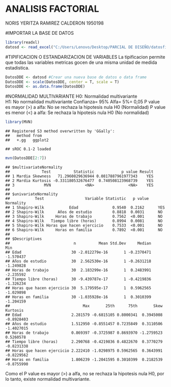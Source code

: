 ANALISIS FACTORIAL
================
NORIS YERITZA RAMIREZ CALDERON 1950198

\#IMPORTAR LA BASE DE DATOS

``` r
library(readxl)
datosd <- read_excel("C:/Users/Lenovo/Desktop/PARCIAL DE DISEÑO/datosfinales.xlsx")
```

\#TIPIFICACION O ESTANDARIZACION DE VARIABLES La tipificacion permite
que todas las variables metricas gocen de una misma unidad de medida
estadistica.

``` r
DatosDDE <- datosd #Crear una nueva base de datos o data frame
DatosDDE <- scale(DatosDDE, center = T, scale = T)
DatosDDE <- as.data.frame(DatosDDE)
```

\#NORMALIDAD MULTIVARIANTE H0: Normalidad multivariante  
H1: No normalidad multivariante Confianza= 95% Alfa= 5%= 0,05 P value es
mayor (&gt;) a alfa: No se rechaza la hipotesis nula H0 (Normalidad) P
value es menor (&lt;) a alfa: Se rechaza la hipotesis nula H0 (No
normalidad)

``` r
library(MVN)
```

    ## Registered S3 method overwritten by 'GGally':
    ##   method from   
    ##   +.gg   ggplot2

    ## sROC 0.1-2 loaded

``` r
mvn(DatosDDE[2:7])
```

    ## $multivariateNormality
    ##              Test          Statistic            p value Result
    ## 1 Mardia Skewness   71.2960829636944 0.0817887961977343    YES
    ## 2 Mardia Kurtosis -0.331180532676477  0.740508123968739    YES
    ## 3             MVN               <NA>               <NA>    YES
    ## 
    ## $univariateNormality
    ##           Test                  Variable Statistic   p value Normality
    ## 1 Shapiro-Wilk           Edad               0.9540  0.2162      YES   
    ## 2 Shapiro-Wilk      Años de estudio         0.8818  0.0031      NO    
    ## 3 Shapiro-Wilk     Horas de trabajo         0.7562  <0.001      NO    
    ## 4 Shapiro-Wilk   Tiempo libre (horas)       0.8994  0.0081      NO    
    ## 5 Shapiro-Wilk Horas que hacen ejercicio    0.7533  <0.001      NO    
    ## 6 Shapiro-Wilk     Horas en familia         0.7892  <0.001      NO    
    ## 
    ## $Descriptives
    ##                            n          Mean Std.Dev     Median       Min
    ## Edad                      30 -2.012279e-16       1 -0.2370471 -1.570437
    ## Años de estudio           30  2.562530e-16       1 -0.2631218 -1.249828
    ## Horas de trabajo          30  2.183299e-16       1  0.2483991 -2.235592
    ## Tiempo libre (horas)      30 -9.439787e-17       1 -0.4219836 -1.326234
    ## Horas que hacen ejercicio 30  5.179595e-17       1  0.5962565 -1.029898
    ## Horas en familia          30 -1.035928e-16       1  0.3010399 -1.204159
    ##                                Max       25th      75th       Skew   Kurtosis
    ## Edad                      2.281579 -0.6815105 0.8000341  0.3945008 -0.8928403
    ## Años de estudio           1.512950 -0.8551457 0.7235849  0.3110506 -1.4027015
    ## Horas de trabajo          0.869397 -0.3725987 0.8693970 -1.2759523  0.5260578
    ## Tiempo libre (horas)      2.290768 -0.4219836 0.4822670  0.3770279 -0.8231338
    ## Horas que hacen ejercicio 2.222410 -1.0298975 0.5962565  0.3643991 -0.8229562
    ## Horas en familia          1.806239 -1.2041595 0.3010399  0.2182539 -0.8755990

Como el P value es mayor (&gt;) a alfa, no se rechaza la hipotesis nula
H0, por lo tanto, existe normalidad multivariante.

